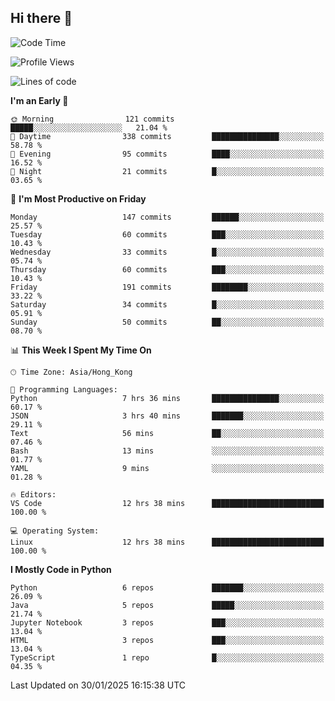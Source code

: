 ## Hi there 👋

<!--
**gessiegulugulu/gessiegulugulu** is a ✨ _special_ ✨ repository because its `README.md` (this file) appears on your GitHub profile.

Here are some ideas to get you started:

- 🔭 I’m currently working on ...
- 🌱 I’m currently learning ...
- 👯 I’m looking to collaborate on ...
- 🤔 I’m looking for help with ...
- 💬 Ask me about ...
- 📫 How to reach me: ...
- 😄 Pronouns: ...
- ⚡ Fun fact: ...
-->

<!--START_SECTION:waka-->
![Code Time](http://img.shields.io/badge/Code%20Time-309%20hrs%2054%20mins-blue)

![Profile Views](http://img.shields.io/badge/Profile%20Views-85-blue)

![Lines of code](https://img.shields.io/badge/From%20Hello%20World%20I%27ve%20Written-3.3%20million%20lines%20of%20code-blue)

**I'm an Early 🐤** 

```text
🌞 Morning                121 commits         █████░░░░░░░░░░░░░░░░░░░░   21.04 % 
🌆 Daytime                338 commits         ███████████████░░░░░░░░░░   58.78 % 
🌃 Evening                95 commits          ████░░░░░░░░░░░░░░░░░░░░░   16.52 % 
🌙 Night                  21 commits          █░░░░░░░░░░░░░░░░░░░░░░░░   03.65 % 
```
📅 **I'm Most Productive on Friday** 

```text
Monday                   147 commits         ██████░░░░░░░░░░░░░░░░░░░   25.57 % 
Tuesday                  60 commits          ███░░░░░░░░░░░░░░░░░░░░░░   10.43 % 
Wednesday                33 commits          █░░░░░░░░░░░░░░░░░░░░░░░░   05.74 % 
Thursday                 60 commits          ███░░░░░░░░░░░░░░░░░░░░░░   10.43 % 
Friday                   191 commits         ████████░░░░░░░░░░░░░░░░░   33.22 % 
Saturday                 34 commits          █░░░░░░░░░░░░░░░░░░░░░░░░   05.91 % 
Sunday                   50 commits          ██░░░░░░░░░░░░░░░░░░░░░░░   08.70 % 
```


📊 **This Week I Spent My Time On** 

```text
🕑︎ Time Zone: Asia/Hong_Kong

💬 Programming Languages: 
Python                   7 hrs 36 mins       ███████████████░░░░░░░░░░   60.17 % 
JSON                     3 hrs 40 mins       ███████░░░░░░░░░░░░░░░░░░   29.11 % 
Text                     56 mins             ██░░░░░░░░░░░░░░░░░░░░░░░   07.46 % 
Bash                     13 mins             ░░░░░░░░░░░░░░░░░░░░░░░░░   01.77 % 
YAML                     9 mins              ░░░░░░░░░░░░░░░░░░░░░░░░░   01.28 % 

🔥 Editors: 
VS Code                  12 hrs 38 mins      █████████████████████████   100.00 % 

💻 Operating System: 
Linux                    12 hrs 38 mins      █████████████████████████   100.00 % 
```

**I Mostly Code in Python** 

```text
Python                   6 repos             ███████░░░░░░░░░░░░░░░░░░   26.09 % 
Java                     5 repos             █████░░░░░░░░░░░░░░░░░░░░   21.74 % 
Jupyter Notebook         3 repos             ███░░░░░░░░░░░░░░░░░░░░░░   13.04 % 
HTML                     3 repos             ███░░░░░░░░░░░░░░░░░░░░░░   13.04 % 
TypeScript               1 repo              █░░░░░░░░░░░░░░░░░░░░░░░░   04.35 % 
```




 Last Updated on 30/01/2025 16:15:38 UTC
<!--END_SECTION:waka-->
